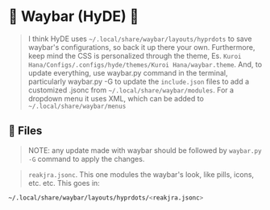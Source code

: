 # 🌸 Waybar (HyDE) 🌸

> I think HyDE uses `~/.local/share/waybar/layouts/hyprdots` to save waybar's configurations, so back it up there your own. 
Furthermore, keep mind the CSS is personalized through the theme, Es. `Kuroi Hana/Configs/.configs/hyde/themes/Kuroi Hana/waybar.theme`. And, to update everything, use waybar.py command in the terminal, particularly waybar.py -G to update the `include.json` files to add a customized .jsonc from `~/.local/share/waybar/modules`.
For a dropdown menu it uses XML, which can be added to `~/.local/share/waybar/menus`


## 🌸 Files
> NOTE: any update made with waybar should be followed by `waybar.py -G` command to apply the changes.


> `reakjra.jsonc`. This one modules the waybar's look, like pills, icons, etc. etc. This goes in:
```sh
~/.local/share/waybar/layouts/hyprdots/<reakjra.jsonc>
```
